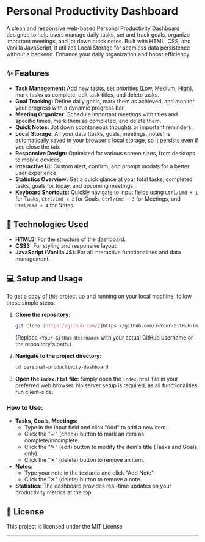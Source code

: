# Personal Productivity Dashboard

A clean and responsive web-based Personal Productivity Dashboard designed to help users manage daily tasks, set and track goals, organize important meetings, and jot down quick notes. Built with HTML, CSS, and Vanilla JavaScript, it utilizes Local Storage for seamless data persistence without a backend. Enhance your daily organization and boost efficiency.

## ✨ Features

* **Task Management:** Add new tasks, set priorities (Low, Medium, High), mark tasks as complete, edit task titles, and delete tasks.
* **Goal Tracking:** Define daily goals, mark them as achieved, and monitor your progress with a dynamic progress bar.
* **Meeting Organizer:** Schedule important meetings with titles and specific times, mark them as completed, and delete them.
* **Quick Notes:** Jot down spontaneous thoughts or important reminders.
* **Local Storage:** All your data (tasks, goals, meetings, notes) is automatically saved in your browser's local storage, so it persists even if you close the tab.
* **Responsive Design:** Optimized for various screen sizes, from desktops to mobile devices.
* **Interactive UI:** Custom alert, confirm, and prompt modals for a better user experience.
* **Statistics Overview:** Get a quick glance at your total tasks, completed tasks, goals for today, and upcoming meetings.
* **Keyboard Shortcuts:** Quickly navigate to input fields using `Ctrl/Cmd + 1` for Tasks, `Ctrl/Cmd + 2` for Goals, `Ctrl/Cmd + 3` for Meetings, and `Ctrl/Cmd + 4` for Notes.

## 🚀 Technologies Used

* **HTML5:** For the structure of the dashboard.
* **CSS3:** For styling and responsive layout.
* **JavaScript (Vanilla JS):** For all interactive functionalities and data management.

## 💻 Setup and Usage

To get a copy of this project up and running on your local machine, follow these simple steps:

1.  **Clone the repository:**
    ```bash
    git clone [https://github.com/](https://github.com/)<Your-GitHub-Username>/personal-productivity-dashboard.git
    ```
    (Replace `<Your-GitHub-Username>` with your actual GitHub username or the repository's path.)

2.  **Navigate to the project directory:**
    ```bash
    cd personal-productivity-dashboard
    ```

3.  **Open the `index.html` file:**
    Simply open the `index.html` file in your preferred web browser. No server setup is required, as all functionalities run client-side.

### How to Use:

* **Tasks, Goals, Meetings:**
    * Type in the input field and click "Add" to add a new item.
    * Click the "✓" (check) button to mark an item as complete/incomplete.
    * Click the "✎" (edit) button to modify the item's title (Tasks and Goals only).
    * Click the "✕" (delete) button to remove an item.
* **Notes:**
    * Type your note in the textarea and click "Add Note".
    * Click the "✕" (delete) button to remove a note.
* **Statistics:** The dashboard provides real-time updates on your productivity metrics at the top.

## 📄 License

This project is licensed under the MIT License

---
